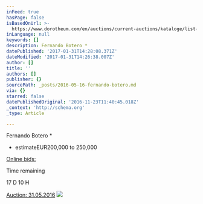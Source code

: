 ```yaml
---
inFeed: true
hasPage: false
isBasedOnUrl: >-
  https://www.dorotheum.com/en/auctions/current-auctions/kataloge/list-lots/auktion/11844-modern-art.html?currentPage=1#lot-2048439
inLanguage: null
keywords: []
description: Fernando Botero *
datePublished: '2017-01-31T14:28:08.371Z'
dateModified: '2017-01-31T14:26:38.007Z'
author: []
title: ''
authors: []
publisher: {}
sourcePath: _posts/2016-05-16-fernando-botero.md
via: {}
starred: false
datePublishedOriginal: '2016-11-23T11:40:45.018Z'
_context: 'http://schema.org'
_type: Article

---
```

Fernando Botero \*

* estimateEUR200,000 to 250,000

[Online bids:][0]

Time remaining

[][0]

17 D 10 H

[Auction: 31.05.2016][0]
![](https://www.dorotheum.com/38K160531_138_59105_1/Bild/Fernando-Botero-*.jpg)

[0]: https://www.dorotheum.com/en/auctions/current-auctions/kataloge/list-lots-detail/auktion/11844-modern-art/lotID/418/lot/2048441-fernando-botero.html?currentPage=1